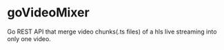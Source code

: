 # goVideoMixer
Go REST API that merge video chunks(.ts files) of a hls live streaming into only one video.